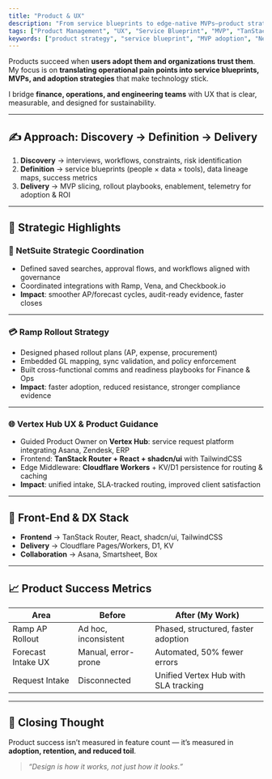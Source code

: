 ```yaml
---
title: "Product & UX"
description: "From service blueprints to edge-native MVPs—product strategy, UX design, and adoption frameworks that align tools with outcomes."
tags: ["Product Management", "UX", "Service Blueprint", "MVP", "TanStack", "shadcn/ui", "Cloudflare Workers"]
keywords: ["product strategy", "service blueprint", "MVP adoption", "NetSuite coordination", "Ramp rollout strategy", "Vertex Hub", "TanStack Router", "shadcn/ui", "Cloudflare Pages", "UX adoption"]
---
```


Products succeed when **users adopt them and organizations trust them**. My focus is on **translating operational pain points into service blueprints, MVPs, and adoption strategies** that make technology stick.  

I bridge **finance, operations, and engineering teams** with UX that is clear, measurable, and designed for sustainability.  

---

## ✍️ Approach: Discovery → Definition → Delivery

1. **Discovery** → interviews, workflows, constraints, risk identification  
2. **Definition** → service blueprints (people × data × tools), data lineage maps, success metrics  
3. **Delivery** → MVP slicing, rollout playbooks, enablement, telemetry for adoption & ROI  

---

## 🧭 Strategic Highlights

### 🚀 NetSuite Strategic Coordination
- Defined saved searches, approval flows, and workflows aligned with governance  
- Coordinated integrations with Ramp, Vena, and Checkbook.io  
- **Impact**: smoother AP/forecast cycles, audit-ready evidence, faster closes  

---

### 💳 Ramp Rollout Strategy
- Designed phased rollout plans (AP, expense, procurement)  
- Embedded GL mapping, sync validation, and policy enforcement  
- Built cross-functional comms and readiness playbooks for Finance & Ops  
- **Impact**: faster adoption, reduced resistance, stronger compliance evidence  

---

### 🌐 Vertex Hub UX & Product Guidance
- Guided Product Owner on **Vertex Hub**: service request platform integrating Asana, Zendesk, ERP  
- Frontend: **TanStack Router + React + shadcn/ui** with TailwindCSS  
- Edge Middleware: **Cloudflare Workers** + KV/D1 persistence for routing & caching  
- **Impact**: unified intake, SLA-tracked routing, improved client satisfaction  

---

## 🧰 Front-End & DX Stack
- **Frontend** → TanStack Router, React, shadcn/ui, TailwindCSS  
- **Delivery** → Cloudflare Pages/Workers, D1, KV  
- **Collaboration** → Asana, Smartsheet, Box  

---

## 📈 Product Success Metrics

| Area                | Before             | After (My Work)          |
|---------------------|-------------------|--------------------------|
| Ramp AP Rollout     | Ad hoc, inconsistent | Phased, structured, faster adoption |
| Forecast Intake UX  | Manual, error-prone  | Automated, 50% fewer errors |
| Request Intake      | Disconnected        | Unified Vertex Hub with SLA tracking |

---

## 🌟 Closing Thought

Product success isn’t measured in feature count — it’s measured in **adoption, retention, and reduced toil**.  

> *“Design is how it works, not just how it looks.”*
